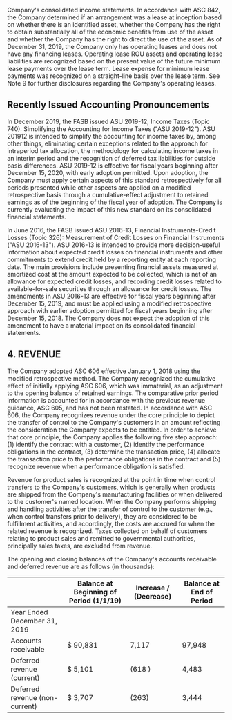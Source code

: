Company's consolidated income statements. In accordance with ASC 842, the Company determined if an arrangement was a lease at inception based on whether there is an identified asset, whether the Company has the right to obtain substantially all of the economic benefits from use of the asset and whether the Company has the right to direct the use of the asset. As of December 31, 2019, the Company only has operating leases and does not have any financing leases. Operating lease ROU assets and operating lease liabilities are recognized based on the present value of the future minimum lease payments over the lease term. Lease expense for minimum lease payments was recognized on a straight-line basis over the lease term. See Note 9 for further disclosures regarding the Company's operating leases.

## Recently Issued Accounting Pronouncements

In December 2019, the FASB issued ASU 2019-12, Income Taxes (Topic 740): Simplifying the Accounting for Income Taxes ("ASU 2019-12"). ASU 201912 is intended to simplify the accounting for income taxes by, among other things, eliminating certain exceptions related to the approach for intraperiod tax allocation, the methodology for calculating income taxes in an interim period and the recognition of deferred tax liabilities for outside basis differences. ASU 2019-12 is effective for fiscal years beginning after December 15, 2020, with early adoption permitted. Upon adoption, the Company must apply certain aspects of this standard retrospectively for all periods presented while other aspects are applied on a modified retrospective basis through a cumulative-effect adjustment to retained earnings as of the beginning of the fiscal year of adoption. The Company is currently evaluating the impact of this new standard on its consolidated financial statements.

In June 2016, the FASB issued ASU 2016-13, Financial Instruments-Credit Losses (Topic 326): Measurement of Credit Losses on Financial Instruments ("ASU 2016-13"). ASU 2016-13 is intended to provide more decision-useful information about expected credit losses on financial instruments and other commitments to extend credit held by a reporting entity at each reporting date. The main provisions include presenting financial assets measured at amortized cost at the amount expected to be collected, which is net of an allowance for expected credit losses, and recording credit losses related to available-for-sale securities through an allowance for credit losses. The amendments in ASU 2016-13 are effective for fiscal years beginning after December 15, 2019, and must be applied using a modified retrospective approach with earlier adoption permitted for fiscal years beginning after December 15, 2018. The Company does not expect the adoption of this amendment to have a material impact on its consolidated financial statements.

## 4. REVENUE

The Company adopted ASC 606 effective January 1, 2018 using the modified retrospective method. The Company recognized the cumulative effect of initially applying ASC 606, which was immaterial, as an adjustment to the opening balance of retained earnings. The comparative prior period information is accounted for in accordance with the previous revenue guidance, ASC 605, and has not been restated. In accordance with ASC 606, the Company recognizes revenue under the core principle to depict the transfer of control to the Company's customers in an amount reflecting the consideration the Company expects to be entitled. In order to achieve that core principle, the Company applies the following five step approach: (1) identify the contract with a customer, (2) identify the performance obligations in the contract, (3) determine the transaction price, (4) allocate the transaction price to the performance obligations in the contract and (5) recognize revenue when a performance obligation is satisfied.

Revenue for product sales is recognized at the point in time when control transfers to the Company's customers, which is generally when products are shipped from the Company's manufacturing facilities or when delivered to the customer's named location. When the Company performs shipping and handling activities after the transfer of control to the customer (e.g., when control transfers prior to delivery), they are considered to be fulfillment activities, and accordingly, the costs are accrued for when the related revenue is recognized. Taxes collected on behalf of customers relating to product sales and remitted to governmental authorities, principally sales taxes, are excluded from revenue.

The opening and closing balances of the Company's accounts receivable and deferred revenue are as follows (in thousands):

|                                | Balance at Beginning of Period (1/1/19)   | Increase / (Decrease)   | Balance at End of Period   |
|--------------------------------|-------------------------------------------|-------------------------|----------------------------|
| Year Ended December 31, 2019   |                                           |                         |                            |
| Accounts receivable            | $ 90,831                                  | 7,117                   | 97,948                     |
| Deferred revenue (current)     | $ 5,101                                   | (618 )                  | 4,483                      |
| Deferred revenue (non-current) | $ 3,707                                   | (263)                   | 3,444                      |
